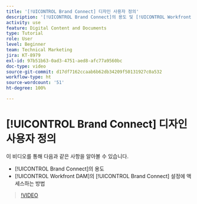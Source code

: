 ```yaml
---
title: '[!UICONTROL Brand Connect] 디자인 사용자 정의'
description: '[!UICONTROL Brand Connect]의 용도 및 [!UICONTROL Workfront DAM]의 [!UICONTROL Brand Connect] 설정에 액세스하는 방법에 대해 알아봅니다.'
activity: use
feature: Digital Content and Documents
type: Tutorial
role: User
level: Beginner
team: Technical Marketing
jira: KT-8979
exl-id: 97b51b63-0ad3-4751-aed8-afc77a9560bc
doc-type: video
source-git-commit: d17df7162ccaab6b62db34209f50131927c0a532
workflow-type: ht
source-wordcount: '51'
ht-degree: 100%

---
```


# [!UICONTROL Brand Connect] 디자인 사용자 정의

이 비디오를 통해 다음과 같은 사항을 알아볼 수 있습니다.

* [!UICONTROL Brand Connect]의 용도
* [!UICONTROL Workfront DAM]의 [!UICONTROL Brand Connect] 설정에 액세스하는 방법

>[!VIDEO](https://video.tv.adobe.com/v/335241/?quality=12&learn=on&enablevpops)
